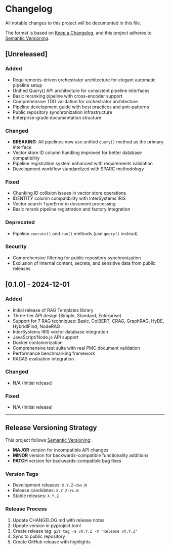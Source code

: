 # Changelog

All notable changes to this project will be documented in this file.

The format is based on [Keep a Changelog](https://keepachangelog.com/en/1.0.0/),
and this project adheres to [Semantic Versioning](https://semver.org/spec/v2.0.0.html).

## [Unreleased]

### Added
- Requirements-driven orchestrator architecture for elegant automatic pipeline setup
- Unified Query() API architecture for consistent pipeline interfaces
- Basic reranking pipeline with cross-encoder support
- Comprehensive TDD validation for orchestrator architecture
- Pipeline development guide with best practices and anti-patterns
- Public repository synchronization infrastructure
- Enterprise-grade documentation structure

### Changed
- **BREAKING**: All pipelines now use unified `query()` method as the primary interface
- Vector store ID column handling improved for better database compatibility
- Pipeline registration system enhanced with requirements validation
- Development workflow standardized with SPARC methodology

### Fixed
- Chunking ID collision issues in vector store operations
- IDENTITY column compatibility with InterSystems IRIS
- Vector search TypeError in document processing
- Basic rerank pipeline registration and factory integration

### Deprecated
- Pipeline `execute()` and `run()` methods (use `query()` instead)

### Security
- Comprehensive filtering for public repository synchronization
- Exclusion of internal content, secrets, and sensitive data from public releases

## [0.1.0] - 2024-12-01

### Added
- Initial release of RAG Templates library
- Three-tier API design (Simple, Standard, Enterprise)
- Support for 7 RAG techniques: Basic, ColBERT, CRAG, GraphRAG, HyDE, HybridIFind, NodeRAG
- InterSystems IRIS vector database integration
- JavaScript/Node.js API support
- Docker containerization
- Comprehensive test suite with real PMC document validation
- Performance benchmarking framework
- RAGAS evaluation integration

### Changed
- N/A (Initial release)

### Fixed
- N/A (Initial release)

---

## Release Versioning Strategy

This project follows [Semantic Versioning](https://semver.org/):

- **MAJOR** version for incompatible API changes
- **MINOR** version for backwards-compatible functionality additions  
- **PATCH** version for backwards-compatible bug fixes

### Version Tags
- Development releases: `X.Y.Z-dev.N`
- Release candidates: `X.Y.Z-rc.N`
- Stable releases: `X.Y.Z`

### Release Process
1. Update CHANGELOG.md with release notes
2. Update version in pyproject.toml
3. Create release tag: `git tag -a vX.Y.Z -m "Release vX.Y.Z"`
4. Sync to public repository
5. Create GitHub release with highlights